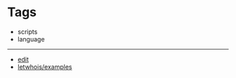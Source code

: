 

# Tags

+ scripts
+ language

---

+ [edit](https://github.com/letwhois/examples/edit/main/README.md)
+ [letwhois/examples](https://github.com/letwhois/examples)
